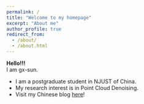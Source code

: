 ```yaml
---
permalink: /
title: "Welcome to my homepage"
excerpt: "About me"
author_profile: true
redirect_from: 
  - /about/
  - /about.html
---
```


**Hello!!!**  
I am gx-sun.

* I am a postgraduate student in NJUST of China.
* My research interest is in Point Cloud Denoising.
* Visit my Chinese blog [here](https://blog.csdn.net/Meet_csdn)!



